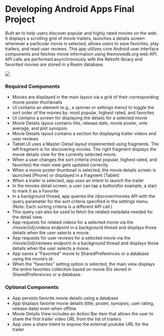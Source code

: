 # Developing Android Apps Final Project

Built an to help users discover popular and highly rated movies on the web. It displays a scrolling grid of movie trailers, launches a details screen whenever a particular movie is selected, allows users to save favorites, play trailers, and read user reviews. This app utilizes core Android user interface components and fetches movie information using themoviedb.org web API. API calls are performed asynchronously with the Retrofit library and favorited movies are stored in a Realm database.

![](http://i.imgur.com/yZjW1wo.gif)

### Required Components

* Movies are displayed in the main layout via a grid of their corresponding movie poster thumbnails
* UI contains an element (e.g., a spinner or settings menu) to toggle the sort order of the movies by: most popular, highest rated, and favorites
* UI contains a screen for displaying the details for a selected movie
* Movie Details layout contains title, release date, movie poster, vote average, and plot synopsis.
* Movie Details layout contains a section for displaying trailer videos and user reviews
* Tablet UI uses a Master-Detail layout implemented using fragments. The left fragment is for discovering movies. The right fragment displays the movie details view for the currently selected movie.
* When a user changes the sort criteria (most popular, highest rated, and favorites) the main view gets updated correctly.
* When a movie poster thumbnail is selected, the movie details screen is launched [Phone] or displayed in a fragment [Tablet]
* When a trailer is selected, app uses an Intent to launch the trailer
* In the movies detail screen, a user can tap a button(for example, a star) to mark it as a Favorite
* In a background thread, app queries the /discover/movies API with the query parameter for the sort criteria specified in the settings menu. (Note: Each sorting criteria is a different API call.)
* This query can also be used to fetch the related metadata needed for the detail view.
* App requests for related videos for a selected movie via the /movie/{id}/videos endpoint in a background thread and displays those details when the user selects a movie.
* App requests for user reviews for a selected movie via the /movie/{id}/reviews endpoint in a background thread and displays those details when the user selects a movie.
* App saves a “Favorited” movie to SharedPreferences or a database using the movie’s id.
* When the “favorites” setting option is selected, the main view displays the entire favorites collection based on movie IDs stored in SharedPreferences or a database.

### Optional Components

* App persists favorite movie details using a database
* App displays favorite movie details (title, poster, synopsis, user rating, release date) even when offline
* Movie Details View includes an Action Bar item that allows the user to share the first trailer video URL from the list of trailers
* App uses a share Intent to expose the external youtube URL for the trailer
